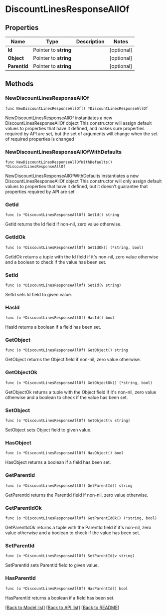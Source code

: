 # DiscountLinesResponseAllOf

## Properties

Name | Type | Description | Notes
------------ | ------------- | ------------- | -------------
**Id** | Pointer to **string** |  | [optional] 
**Object** | Pointer to **string** |  | [optional] 
**ParentId** | Pointer to **string** |  | [optional] 

## Methods

### NewDiscountLinesResponseAllOf

`func NewDiscountLinesResponseAllOf() *DiscountLinesResponseAllOf`

NewDiscountLinesResponseAllOf instantiates a new DiscountLinesResponseAllOf object
This constructor will assign default values to properties that have it defined,
and makes sure properties required by API are set, but the set of arguments
will change when the set of required properties is changed

### NewDiscountLinesResponseAllOfWithDefaults

`func NewDiscountLinesResponseAllOfWithDefaults() *DiscountLinesResponseAllOf`

NewDiscountLinesResponseAllOfWithDefaults instantiates a new DiscountLinesResponseAllOf object
This constructor will only assign default values to properties that have it defined,
but it doesn't guarantee that properties required by API are set

### GetId

`func (o *DiscountLinesResponseAllOf) GetId() string`

GetId returns the Id field if non-nil, zero value otherwise.

### GetIdOk

`func (o *DiscountLinesResponseAllOf) GetIdOk() (*string, bool)`

GetIdOk returns a tuple with the Id field if it's non-nil, zero value otherwise
and a boolean to check if the value has been set.

### SetId

`func (o *DiscountLinesResponseAllOf) SetId(v string)`

SetId sets Id field to given value.

### HasId

`func (o *DiscountLinesResponseAllOf) HasId() bool`

HasId returns a boolean if a field has been set.

### GetObject

`func (o *DiscountLinesResponseAllOf) GetObject() string`

GetObject returns the Object field if non-nil, zero value otherwise.

### GetObjectOk

`func (o *DiscountLinesResponseAllOf) GetObjectOk() (*string, bool)`

GetObjectOk returns a tuple with the Object field if it's non-nil, zero value otherwise
and a boolean to check if the value has been set.

### SetObject

`func (o *DiscountLinesResponseAllOf) SetObject(v string)`

SetObject sets Object field to given value.

### HasObject

`func (o *DiscountLinesResponseAllOf) HasObject() bool`

HasObject returns a boolean if a field has been set.

### GetParentId

`func (o *DiscountLinesResponseAllOf) GetParentId() string`

GetParentId returns the ParentId field if non-nil, zero value otherwise.

### GetParentIdOk

`func (o *DiscountLinesResponseAllOf) GetParentIdOk() (*string, bool)`

GetParentIdOk returns a tuple with the ParentId field if it's non-nil, zero value otherwise
and a boolean to check if the value has been set.

### SetParentId

`func (o *DiscountLinesResponseAllOf) SetParentId(v string)`

SetParentId sets ParentId field to given value.

### HasParentId

`func (o *DiscountLinesResponseAllOf) HasParentId() bool`

HasParentId returns a boolean if a field has been set.


[[Back to Model list]](../README.md#documentation-for-models) [[Back to API list]](../README.md#documentation-for-api-endpoints) [[Back to README]](../README.md)


